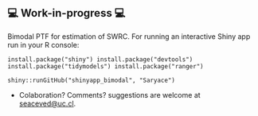 ## :computer: Work-in-progress :computer:
Bimodal PTF for estimation of SWRC. For running an interactive Shiny app run in your R console:

`install.package("shiny") install.package("devtools")`
`install.package("tidymodels") install.package("ranger")`

`shiny::runGitHub("shinyapp_bimodal", "Saryace")`

* Colaboration? Comments? suggestions are welcome at seaceved@uc.cl.



